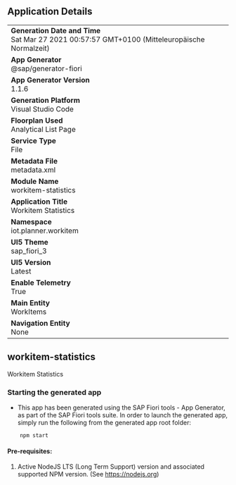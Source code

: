 ## Application Details
|               |
| ------------- |
|**Generation Date and Time**<br>Sat Mar 27 2021 00:57:57 GMT+0100 (Mitteleuropäische Normalzeit)|
|**App Generator**<br>@sap/generator-fiori|
|**App Generator Version**<br>1.1.6|
|**Generation Platform**<br>Visual Studio Code|
|**Floorplan Used**<br>Analytical List Page|
|**Service Type**<br>File|
|**Metadata File**<br>metadata.xml
|**Module Name**<br>workitem-statistics|
|**Application Title**<br>Workitem Statistics|
|**Namespace**<br>iot.planner.workitem|
|**UI5 Theme**<br>sap_fiori_3|
|**UI5 Version**<br>Latest|
|**Enable Telemetry**<br>True|
|**Main Entity**<br>WorkItems|
|**Navigation Entity**<br>None|

## workitem-statistics

Workitem Statistics

### Starting the generated app

-   This app has been generated using the SAP Fiori tools - App Generator, as part of the SAP Fiori tools suite.  In order to launch the generated app, simply run the following from the generated app root folder:

```
    npm start
```


#### Pre-requisites:

1. Active NodeJS LTS (Long Term Support) version and associated supported NPM version.  (See https://nodejs.org)


